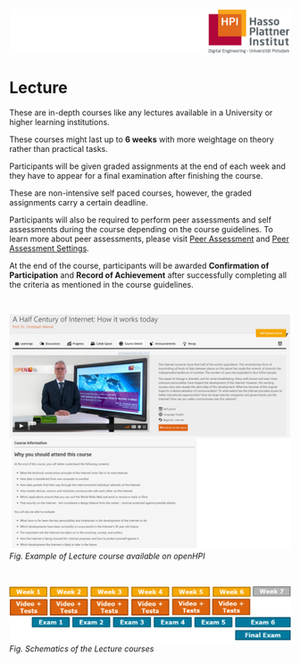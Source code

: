 ![HPI Logo](../../../img/HPI_Logo.png)

# Lecture


These are in-depth courses like any lectures available in a University or higher learning institutions.  

These courses might last up to **6 weeks** with more weightage on theory rather than practical tasks.  

Participants will be given graded assignments at the end of each week and they have to appear for a final examination after finishing the course.  

These are non-intensive self paced courses, however, the graded assignments carry a certain deadline.  

Participants will also be required to perform peer assessments and self assessments during the course depending on the course guidelines. To learn more about peer assessments, please visit [Peer Assessment](https://teachingteamguidelines.readthedocs.io/#features/itemtypes/peerassessment/) and [Peer Assessment Settings](https://teachingteamguidelines.readthedocs.io/#courseadministration/addcontent/learningunits/peerassessment/).  

At the end of the course, participants will be awarded **Confirmation of Participation** and **Record of Achievement** after successfully completing all the criteria as mentioned in the course guidelines.  

<br>  

![lecture course](../../../img/bestpractices/projectmanagement/lecture_course.png)  
*Fig. Example of Lecture course available on openHPI*  

<br>

![lecture](../../../img/bestpractices/projectmanagement/lectures.png)  
*Fig. Schematics of the Lecture courses*